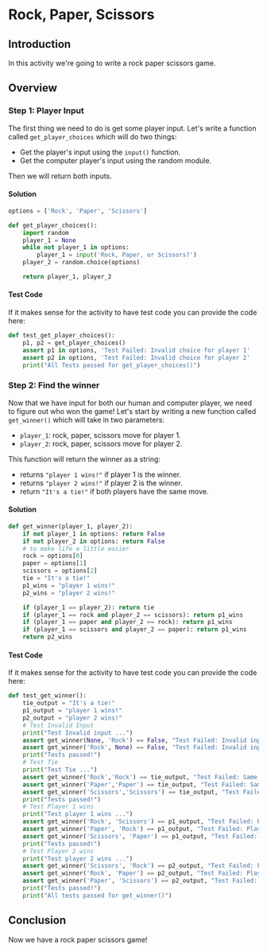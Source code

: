 # Rock, Paper, Scissors

## Introduction

In this activity we're going to write a rock paper scissors game.

## Overview

### Step 1: Player Input

The first thing we need to do is get some player input. Let's write a function called `get_player_choices` which will do two things:

* Get the player's input using the `input()` function.
* Get the computer player's input using the random module.

Then we will return both inputs.

#### Solution

```py
options = ['Rock', 'Paper', 'Scissors']

def get_player_choices():
    import random
    player_1 = None
    while not player_1 in options:
        player_1 = input('Rock, Paper, or Scissors?')
    player_2 = random.choice(options)

    return player_1, player_2
```

#### Test Code

If it makes sense for the activity to have test code you can provide the code here:

```py
def test_get_player_choices():
    p1, p2 = get_player_choices()
    assert p1 in options, 'Test Failed: Invalid choice for player 1'
    assert p2 in options, 'Test Failed: Invalid choice for player 2'
    print("All Tests passed for get_player_choices()")
```


### Step 2: Find the winner

Now that we have input for both our human and computer player, we need to figure out who won the game! Let's start by writing a new function called `get_winner()` which will take in two parameters:

* `player_1`: rock, paper, scissors move for player 1.
* `player_2`: rock, paper, scissors move for player 2.

This function will return the winner as a string:
* returns `"player 1 wins!"` if player 1 is the winner.
* returns `"player 2 wins!"` if player 2 is the winner.
* return `"It's a tie!"` if both players have the same move.

#### Solution

```py
def get_winner(player_1, player_2):
    if not player_1 in options: return False
    if not player_2 in options: return False
    # to make life a little easier
    rock = options[0]
    paper = options[1]
    scissors = options[2]
    tie = "It's a tie!"
    p1_wins = "player 1 wins!"
    p2_wins = "player 2 wins!"

    if (player_1 == player_2): return tie
    if (player_1 == rock and player_2 == scissors): return p1_wins
    if (player_1 == paper and player_2 == rock): return p1_wins
    if (player_1 == scissors and player_2 == paper): return p1_wins
    return p2_wins
```

#### Test Code

If it makes sense for the activity to have test code you can provide the code here:

```py
def test_get_winner():
    tie_output = "It's a tie!"
    p1_output = "player 1 wins!"
    p2_output = "player 2 wins!"
    # Test Invalid Input
    print("Test Invalid input ...")
    assert get_winner(None, 'Rock') == False, "Test Failed: Invalid input for player 1 should return False."
    assert get_winner('Rock', None) == False, "Test Failed: Invalid input for player 2 should return False."
    print("Tests passed!")
    # Test Tie
    print("Test Tie ...")
    assert get_winner('Rock','Rock') == tie_output, "Test Failed: Same input should return 'It's a Tie!'"
    assert get_winner('Paper','Paper') == tie_output, "Test Failed: Same input should return 'It's a Tie!'"
    assert get_winner('Scissors','Scissors') == tie_output, "Test Failed: Same input should return 'It's a Tie!'"
    print("Tests passed!")
    # Test Player 1 wins
    print("Test player 1 wins ...")
    assert get_winner('Rock', 'Scissors') == p1_output, "Test Failed: Player 1 wins should return 'player 1 wins!'"
    assert get_winner('Paper', 'Rock') == p1_output, "Test Failed: Player 1 wins should return 'player 1 wins!'"
    assert get_winner('Scissors', 'Paper') == p1_output, "Test Failed: Player 1 wins should return 'player 1 wins!'"
    print("Tests passed!")
    # Test Player 2 wins
    print("Test player 2 wins ...")
    assert get_winner('Scissors', 'Rock') == p2_output, "Test Failed: Player 2 wins should return 'player 2 wins!'"
    assert get_winner('Rock', 'Paper') == p2_output, "Test Failed: Player 2 wins should return 'player 2 wins!'"
    assert get_winner('Paper', 'Scissors') == p2_output, "Test Failed: Player 2 wins should return 'player 2 wins!'"
    print("Tests passed!")
    print("All tests passed for get_winner()")
```

## Conclusion

Now we have a rock paper scissors game!